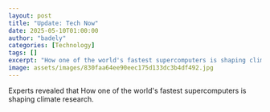```yaml
---
layout: post
title: "Update: Tech Now"
date: 2025-05-10T01:00:00
author: "badely"
categories: [Technology]
tags: []
excerpt: "How one of the world's fastest supercomputers is shaping climate research."
image: assets/images/830faa64ee90eec175d133dc3b4df492.jpg
---
```


Experts revealed that How one of the world's fastest supercomputers is shaping climate research.

